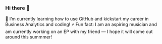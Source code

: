### Hi there 👋

🌱 I’m currently learning how to use GitHub and kickstart my career in Business Analytics and coding!
⚡ Fun fact: I am an aspiring musician and am currently working on an EP with my friend — I hope it will come out around this summmer!

